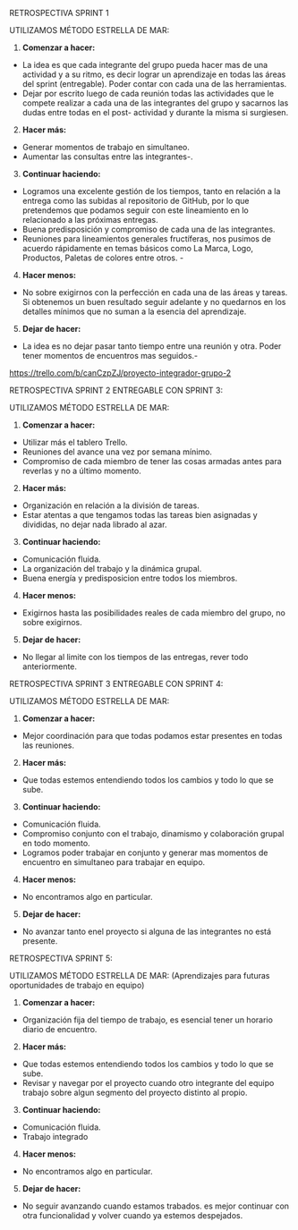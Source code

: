 RETROSPECTIVA SPRINT 1

UTILIZAMOS MÉTODO ESTRELLA DE MAR:

1.	**Comenzar a hacer:**
- La idea es que cada integrante del grupo pueda hacer mas de una actividad y a su ritmo, es decir lograr un aprendizaje en todas las áreas del sprint (entregable). Poder contar con cada una de las herramientas. 
- Dejar por escrito luego de cada reunión todas las actividades que le compete realizar a cada una de las integrantes del grupo y sacarnos las dudas entre todas en el post- actividad y durante la misma si surgiesen.

2.	**Hacer más:**
- Generar momentos de trabajo en simultaneo.
- Aumentar las consultas entre las integrantes-.

3.	**Continuar haciendo:**
- Logramos una excelente gestión de los tiempos, tanto en relación a la entrega como las subidas al repositorio de GitHub, por lo que pretendemos que podamos seguir con este lineamiento en lo relacionado a las próximas entregas.
- Buena predisposición y compromiso de cada una de las integrantes. 
- Reuniones para lineamientos generales fructíferas, nos pusimos de acuerdo rápidamente en temas básicos como La Marca, Logo, Productos, Paletas de colores entre otros. -

4.	**Hacer menos:**
- No sobre exigirnos con la perfección en cada una de las áreas y tareas. Si obtenemos un buen resultado seguir adelante y no quedarnos en los detalles mínimos que no suman a la esencia del aprendizaje.

5. **Dejar de hacer:**
- La idea es no dejar pasar tanto tiempo entre una reunión y otra. Poder tener momentos de encuentros mas seguidos.-     

https://trello.com/b/canCzpZJ/proyecto-integrador-grupo-2


RETROSPECTIVA SPRINT 2 ENTREGABLE CON SPRINT 3:

UTILIZAMOS MÉTODO ESTRELLA DE MAR:
1.  **Comenzar a hacer:**
- Utilizar más el tablero Trello.
- Reuniones del avance una vez por semana mínimo.
- Compromiso de cada miembro de tener las cosas armadas antes para reverlas y no a último momento.


2.	**Hacer más:**
- Organización en relación a la división de tareas.
- Estar atentas a que tengamos todas las tareas bien asignadas y divididas, no dejar nada librado al azar.

3.	**Continuar haciendo:**
- Comunicación fluida.
- La organización del trabajo y la dinámica grupal.
- Buena energía y predisposicion entre todos los miembros.

4.	**Hacer menos:**
- Exigirnos hasta las posibilidades reales de cada miembro del grupo, no sobre exigirnos.

5. **Dejar de hacer:**
- No llegar al limite con los tiempos de las entregas, rever todo anteriormente.

RETROSPECTIVA SPRINT 3 ENTREGABLE CON SPRINT 4:

UTILIZAMOS MÉTODO ESTRELLA DE MAR:
1.  **Comenzar a hacer:**
- Mejor coordinación para que todas podamos estar presentes en todas las reuniones.


2.	**Hacer más:**
- Que todas estemos entendiendo todos los cambios y todo lo que se sube.

3.	**Continuar haciendo:**
- Comunicación fluida.
- Compromiso conjunto con el trabajo, dinamismo y colaboración grupal en todo momento.
- Logramos poder trabajar en conjunto y generar mas momentos de encuentro en simultaneo para trabajar en equipo.

4.	**Hacer menos:**
- No encontramos algo en particular.

5. **Dejar de hacer:**
- No avanzar tanto enel proyecto si alguna de las integrantes no está presente.

RETROSPECTIVA SPRINT 5:

UTILIZAMOS MÉTODO ESTRELLA DE MAR: (Aprendizajes para futuras oportunidades de trabajo en equipo)
1.  **Comenzar a hacer:**
- Organización fija del tiempo de trabajo, es esencial tener un horario diario de encuentro.


2.	**Hacer más:**
- Que todas estemos entendiendo todos los cambios y todo lo que se sube.
- Revisar y navegar por el proyecto cuando otro integrante del equipo trabajo sobre algun segmento del proyecto distinto al propio.

3.	**Continuar haciendo:**
- Comunicación fluida.
- Trabajo integrado

4.	**Hacer menos:**
- No encontramos algo en particular.

5. **Dejar de hacer:**
- No seguir avanzando cuando estamos trabados. es mejor continuar con otra funcionalidad y volver cuando ya estemos despejados.


